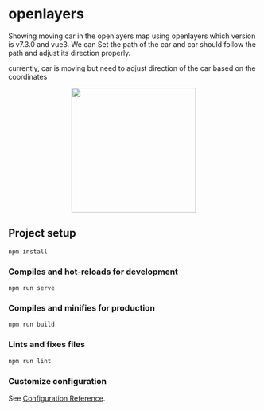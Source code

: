 # openlayers

Showing moving car in the openlayers map using openlayers which version is v7.3.0 and vue3.
We can Set the path of the car and car should follow the path and adjust its direction properly.

currently, car is moving but need to adjust direction of the car based on the coordinates
<p align="center">
  <img width="250px" hieght="250px" src="https://github.com/dev-morph/openlayers_movingcar/assets/112484043/77ccb264-c2a3-4e79-944a-6fbe3aa189cc">
</p>

## Project setup

```
npm install
```

### Compiles and hot-reloads for development

```
npm run serve
```

### Compiles and minifies for production

```
npm run build
```

### Lints and fixes files

```
npm run lint
```

### Customize configuration

See [Configuration Reference](https://cli.vuejs.org/config/).
